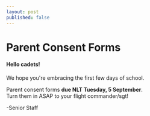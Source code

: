 ```yaml
---
layout: post
published: false
---
```

# Parent Consent Forms
#### Hello cadets!

We hope you're embracing the first few days of school.  

Parent consent forms **due NLT Tuesday, 5 September**.  
Turn them in ASAP to your flight commander/sgt!

-Senior Staff 